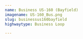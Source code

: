```yaml
---
name: Business US-160 (Bayfield)
imagename: US-160_Bus.png
slug: businessus160bayfield
highwaytype: Business Loop

---
```

